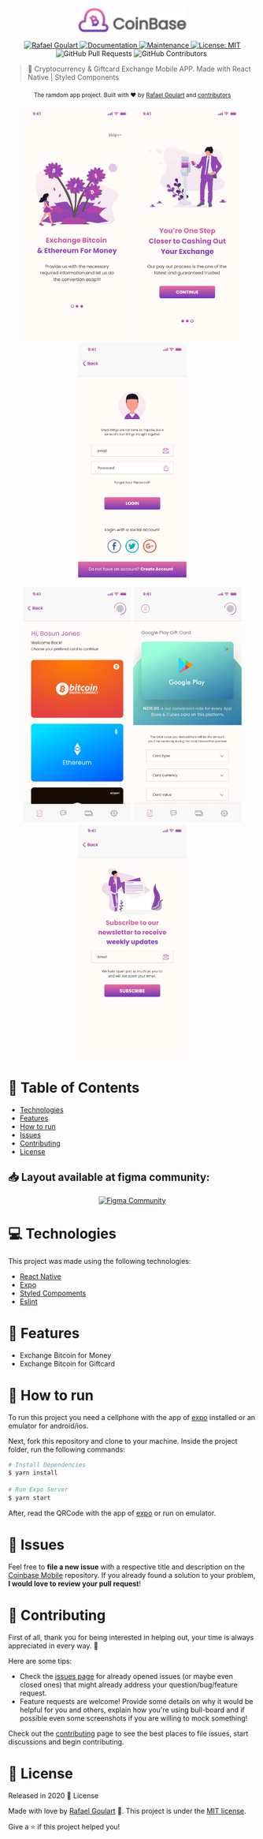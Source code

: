 <p align="center">
   <img src=".github/assets/logo.png" width="220"/>
</p>
 
<p align="center">	
   <a href="https://www.linkedin.com/in/rafael-goulartb/">
      <img alt="Rafael Goulart" src="https://img.shields.io/badge/-RafaelGoulartB-fd61aa?style=flat&logo=Linkedin&logoColor=white" />
   </a>
  <a href="https://github.com/RafaelGoulartB/coinbase-mobile#readme">
    <img alt="Documentation" src="https://img.shields.io/badge/documentation-yes-fd61aa.svg" target="_blank" />
  </a>
  <a href="https://github.com/RafaelGoulartB/coinbase-mobile/graphs/commit-activity">
    <img alt="Maintenance" src="https://img.shields.io/badge/Maintained%3F-yes-fd61aa.svg" target="_blank" />
  </a>
  <a href="https://github.com/RafaelGoulartB/coinbase-mobile/blob/master/LICENSE">
    <img alt="License: MIT" src="https://img.shields.io/badge/License-MIT-fd61aa.svg" target="_blank" />
  </a>
  <img alt="GitHub Pull Requests" src="https://img.shields.io/github/issues-pr/RafaelGoulartB/coinbase-mobile?color=fd61aa" />
  <img alt="GitHub Contributors" src="https://img.shields.io/github/contributors/RafaelGoulartB/coinbase-mobile?color=fd61aa" />
  <img alt="" src="https://img.shields.io/github/repo-size/RafaelGoulartB/coinbase-mobile?color=fd61aa" />
</p>

> 💸 Cryptocurrency & Giftcard Exchange Mobile APP. Made with React Native | Styled Components

<div align="center">
  <sub>The ramdom app project. Built with ❤︎ by
    <a href="https://github.com/RafaelGoulartB">Rafael Goulart</a> and
    <a href="https://github.com/RafaelGoulartB/coinbase-mobile/graphs/contributors">
      contributors
    </a>
  </sub>
</div>

<br />
<div align="center">
  <img src="./.github/assets/screenshot-1.png" width="220">
  <img src="./.github/assets/screenshot-2.png" width="220">
  <img src="./.github/assets/screenshot-3.png" width="220">
</div>

<br />
<div align="center">
  <img src="./.github/assets/screenshot-4.png" width="220">
  <img src="./.github/assets/screenshot-5.png" width="220">
  <img src="./.github/assets/screenshot-6.png" width="220">
</div>

# :pushpin: Table of Contents

- [Technologies](#computer-technologies)
- [Features](#rocket-features)
- [How to run](#construction_worker-how-to-run)
- [Issues](#bug-issues)
- [Contributing](#tada-contributing)
- [License](#closed_book-license)

<h2 align="left"> 📥 Layout available at figma community: </h2>
<p align="center">
    <a title="Acess Figma Community" href="https://www.figma.com/community/file/804922692506903468/CoinBase-Web-%26-Mobile-App-Design">
        <img alt="Figma Community" src="https://img.shields.io/badge/Figma Community-black?style=flat-square&logo=figma&logoColor=red" width="200px" />
    </a>
</p>

# :computer: Technologies
This project was made using the following technologies:

* [React Native](https://reactnative.dev/)    
* [Expo](http://expo.io/)     
* [Styled Compoments](https://styled-components.com/)     
* [Eslint](https://eslint.org/)     

# :rocket: Features

- Exchange Bitcoin for Money
- Exchange Bitcoin for Giftcard

# :construction_worker: How to run
To run this project you need a cellphone with the app of [expo](https://play.google.com/store/apps/details?id=host.exp.exponent) installed or an emulator for android/ios.
<br />

Next, fork this repository and clone to your machine. Inside the project folder, run the following commands:

```sh
# Install Dependencies
$ yarn install

# Run Expo Server
$ yarn start
```
After, read the QRCode with the app of [expo](https://play.google.com/store/apps/details?id=host.exp.exponent) or run on emulator.


# :bug: Issues

Feel free to **file a new issue** with a respective title and description on the [Coinbase Mobile](https://github.com/RafaelGoulartB/coinbase-mobile/issues) repository. If you already found a solution to your problem, **I would love to review your pull request**!

# :tada: Contributing
First of all, thank you for being interested in helping out, your time is always appreciated in every way. :100:

Here are some tips:

* Check the [issues page](https://github.com/RafaelGoulartB/coinbase-mobile/issues) for already opened issues (or maybe even closed ones) that might already address your question/bug/feature request.
* Feature requests are welcome! Provide some details on why it would be helpful for you and others, explain how you're using bull-board and if possible even some screenshots if you are willing to mock something!

Check out the [contributing](./CONTRIBUTING.md) page to see the best places to file issues, start discussions and begin contributing.

# :closed_book: License

Released in 2020 :closed_book: License

Made with love by [Rafael Goulart](https://github.com/RafaelGoulartB) 🚀.
This project is under the [MIT license](./LICENSE).


Give a ⭐️ if this project helped you!
